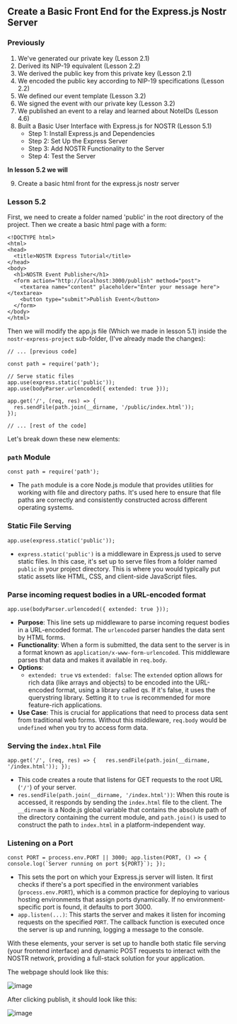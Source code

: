 ## Create a Basic Front End for the Express.js Nostr Server

### Previously

1. We've generated our private key (Lesson 2.1)
2. Derived its NIP-19 equivalent (Lesson 2.2)
3. We derived the public key from this private key (Lesson 2.1)
4. We encoded the public key according to NIP-19 specifications (Lesson 2.2)
5. We defined our event template (Lesson 3.2)
6. We signed the event with our private key (Lesson 3.2)
7. We published an event to a relay and learned about NoteIDs (Lesson 4.6)
8. Built a Basic User Interface with Express.js for NOSTR (Lesson 5.1)
    - Step 1: Install Express.js and Dependencies
    - Step 2: Set Up the Express Server
    - Step 3: Add NOSTR Functionality to the Server
    - Step 4: Test the Server

**In lesson 5.2 we will**

9. Create a basic html front for the express.js nostr server

### Lesson 5.2 

First, we need to create a folder named 'public' in the root directory of the project. Then we create a basic html page with a form:

```
<!DOCTYPE html>
<html>
<head>
  <title>NOSTR Express Tutorial</title>
</head>
<body>
  <h1>NOSTR Event Publisher</h1>
  <form action="http://localhost:3000/publish" method="post">
    <textarea name="content" placeholder="Enter your message here"></textarea>
    <button type="submit">Publish Event</button>
  </form>
</body>
</html>
```

Then we will modify the app.js file (Which we made in lesson 5.1) inside the `nostr-express-project` sub-folder, (I've already made the changes): 

```
// ... [previous code]

const path = require('path');

// Serve static files
app.use(express.static('public'));
app.use(bodyParser.urlencoded({ extended: true })); 

app.get('/', (req, res) => {
  res.sendFile(path.join(__dirname, '/public/index.html'));
});

// ... [rest of the code]
```
Let's break down these new elements:

### `path` Module

`const path = require('path');`

-   The `path` module is a core Node.js module that provides utilities for working with file and directory paths. It's used here to ensure that file paths are correctly and consistently constructed across different operating systems.

### Static File Serving

`app.use(express.static('public'));`

-   `express.static('public')` is a middleware in Express.js used to serve static files. In this case, it's set up to serve files from a folder named `public` in your project directory. This is where you would typically put static assets like HTML, CSS, and client-side JavaScript files.

### Parse incoming request bodies in a URL-encoded format

`app.use(bodyParser.urlencoded({ extended: true }));`

-   **Purpose**: This line sets up middleware to parse incoming request bodies in a URL-encoded format. The `urlencoded` parser handles the data sent by HTML forms.
-   **Functionality**: When a form is submitted, the data sent to the server is in a format known as `application/x-www-form-urlencoded`. This middleware parses that data and makes it available in `req.body`.
-   **Options**:
    -   `extended: true` vs `extended: false`: The `extended` option allows for rich data (like arrays and objects) to be encoded into the URL-encoded format, using a library called qs. If it's false, it uses the querystring library. Setting it to `true` is recommended for more feature-rich applications.
-   **Use Case**: This is crucial for applications that need to process data sent from traditional web forms. Without this middleware, `req.body` would be `undefined` when you try to access form data.

### Serving the `index.html` File

`app.get('/', (req, res) => {   res.sendFile(path.join(__dirname, '/index.html')); });`

-   This code creates a route that listens for GET requests to the root URL (`'/'`) of your server.
-   `res.sendFile(path.join(__dirname, '/index.html'))`: When this route is accessed, it responds by sending the `index.html` file to the client. The `__dirname` is a Node.js global variable that contains the absolute path of the directory containing the current module, and `path.join()` is used to construct the path to `index.html` in a platform-independent way.

### Listening on a Port

``const PORT = process.env.PORT || 3000; app.listen(PORT, () => {   console.log(`Server running on port ${PORT}`); });``

-   This sets the port on which your Express.js server will listen. It first checks if there's a port specified in the environment variables (`process.env.PORT`), which is a common practice for deploying to various hosting environments that assign ports dynamically. If no environment-specific port is found, it defaults to port 3000.
-   `app.listen(...)`: This starts the server and makes it listen for incoming requests on the specified `PORT`. The callback function is executed once the server is up and running, logging a message to the console.

With these elements, your server is set up to handle both static file serving (your frontend interface) and dynamic POST requests to interact with the NOSTR network, providing a full-stack solution for your application.

The webpage should look like this: 

![image](https://github.com/xrviv/Simple-Nostr-Tutorial-Series/assets/44260360/da72241d-6bbc-4455-9e29-0c383e736b18)

After clicking publish, it should look like this:

![image](https://github.com/xrviv/Simple-Nostr-Tutorial-Series/assets/44260360/d0cffd16-d2ac-40aa-832d-80cb825b767f)



